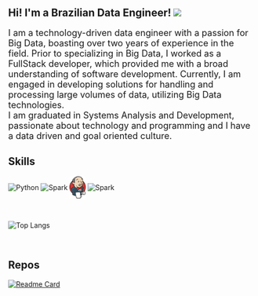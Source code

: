## Hi! I'm a Brazilian Data Engineer! <img height="22" src="https://www.countryflags.com/wp-content/uploads/brazil-flag-png-large.png"/>

<font size="+1">I am a technology-driven data engineer with a passion for Big Data, boasting over two years of experience in the field. Prior to specializing in Big Data, I worked as a FullStack developer, which provided me with a broad understanding of software development. Currently, I am engaged in developing solutions for handling and processing large volumes of data, utilizing Big Data technologies.</font><br>
<font size="+1">I am graduated in Systems Analysis and Development, passionate about technology and programming and I have a data driven and goal oriented culture.</font>
<br>

## Skills
<div style="display: inline_block">
  <img align="center" alt="Python" height="50" src="https://cdn.jsdelivr.net/gh/devicons/devicon/icons/python/python-original-wordmark.svg">
  <img align="center" alt="Spark" height="45" src="https://upload.wikimedia.org/wikipedia/commons/thumb/f/f3/Apache_Spark_logo.svg/1200px-Apache_Spark_logo.svg.png">
  <img align="center" alt="Jenkis" height="45" src="attachment/jenkis.png">
  <img align="center" alt="Spark" height="45" src="https://logospng.org/download/java/logo-java-4096.png">
</div>
<br>

## 
![Top Langs](https://github-readme-stats.vercel.app/api/top-langs/?username=yurigregorio&layout=compact)

<br>

## Repos

[![Readme Card](https://github-readme-stats.vercel.app/api/pin/?username=yurigregorio&repo=AlphaDev-BackEnd)](https://github.com/yurigregorio/AlphaDev)

